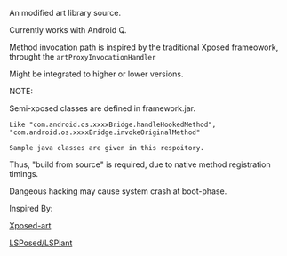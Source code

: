 An modified art library source.

Currently works with Android Q.

Method invocation path is inspired by the traditional Xposed frameowork, throught the `artProxyInvocationHandler`

Might be integrated to higher or lower versions.


NOTE:
  
  Semi-xposed classes are defined in framework.jar.
    
    Like "com.android.os.xxxxBridge.handleHookedMethod", "com.android.os.xxxxBridge.invokeOriginalMethod"
    
    Sample java classes are given in this respoitory.

  Thus, "build from source" is required, due to native method registration timings.
  
  Dangeous hacking may cause system crash at boot-phase.


Inspired By:

[Xposed-art](https://github.com/rovo89/android_art)

[LSPosed/LSPlant](https://github.com/LSPosed/LSPlant)
